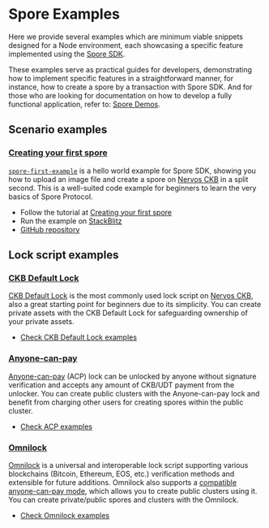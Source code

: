 # Spore Examples

Here we provide several examples which are minimum viable snippets designed for a Node environment, each showcasing a specific feature implemented using the [Spore SDK](../..).

These examples serve as practical guides for developers, demonstrating how to implement specific features in a straightforward manner, for instance, how to create a spore by a transaction with Spore SDK. And for those who are looking for documentation on how to develop a fully functional application, refer to: [Spore Demos](./demos).

## Scenario examples

### [Creating your first spore](https://docs.spore.pro/tutorials/create-first-spore)

[`spore-first-example`](https://github.com/sporeprotocol/spore-first-example) is a hello world example for Spore SDK, showing you how to upload an image file and create a spore on [Nervos CKB](https://www.nervos.org/) in a split second. This is a well-suited code example for beginners to learn the very basics of Spore Protocol.

- Follow the tutorial at [Creating your first spore](https://docs.spore.pro/tutorials/create-first-spore)
- Run the example on [StackBlitz](https://stackblitz.com/github/sporeprotocol/spore-first-example?file=src%2Findex.ts)
- [GitHub repository](https://github.com/sporeprotocol/spore-first-example)

## Lock script examples

### [CKB Default Lock](../../examples/secp256k1)

[CKB Default Lock](https://github.com/nervosnetwork/ckb-system-scripts/blob/master/c/secp256k1_blake160_sighash_all.c) is the most commonly used lock script on [Nervos CKB](https://www.nervos.org/), also a great starting point for beginners due to its simplicity. You can create private assets with the CKB Default Lock for safeguarding ownership of your private assets.

- [Check CKB Default Lock examples](../../examples/secp256k1)

### [Anyone-can-pay](../../examples/acp)

[Anyone-can-pay](https://github.com/nervosnetwork/rfcs/blob/master/rfcs/0026-anyone-can-pay/0026-anyone-can-pay.md) (ACP) lock can be unlocked by anyone without signature verification and accepts any amount of CKB/UDT payment from the unlocker. You can create public clusters with the Anyone-can-pay lock and benefit from charging other users for creating spores within the public cluster.

- [Check ACP examples](../../examples/acp)

### [Omnilock](../../examples/omnilock)

[Omnilock](https://github.com/nervosnetwork/rfcs/blob/master/rfcs/0042-omnilock/0042-omnilock.md) is a universal and interoperable lock script supporting various blockchains (Bitcoin, Ethereum, EOS, etc.) verification methods and extensible for future additions. Omnilock also supports a [compatible anyone-can-pay mode](https://github.com/nervosnetwork/rfcs/blob/master/rfcs/0042-omnilock/0042-omnilock.md#anyone-can-pay-mode), which allows you to create public clusters using it. You can create private/public spores and clusters with the Omnilock.

- [Check Omnilock examples](../../examples/omnilock)
